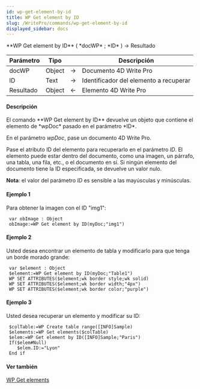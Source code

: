 ```yaml
---
id: wp-get-element-by-id
title: WP Get element by ID
slug: /WritePro/commands/wp-get-element-by-id
displayed_sidebar: docs
---
```


<!--REF #_command_.WP Get element by ID.Syntax-->**WP Get element by ID** ( *docWP* ; *ID* ) -> Resultado<!-- END REF-->
<!--REF #_command_.WP Get element by ID.Params-->
| Parámetro | Tipo |  | Descripción |
| --- | --- | --- | --- |
| docWP | Object | &rarr; | Documento 4D Write Pro |
| ID | Text | &rarr; | Identificador del elemento a recuperar |
| Resultado | Object | &larr; | Elemento 4D Write Pro |

<!-- END REF-->

#### Descripción 

<!--REF #_command_.WP Get element by ID.Summary-->El comando **WP Get element by ID** devuelve un objeto que contiene el elemento de *wpDoc* pasado en el parámetro *ID*.<!-- END REF--> 

En el parámetro *wpDoc*, pase un documento 4D Write Pro.

Pase el atributo ID del elemento para recuperarlo en el parámetro *ID*. El elemento puede estar dentro del documento, como una imagen, un párrafo, una tabla, una fila, etc., o el documento en sí. Si ningún elemento del documento tiene la ID especificada, se devuelve un valor nulo.

**Nota**: el valor del parámetro *ID* es sensible a las mayúsculas y minúsculas.

#### Ejemplo 1 

Para obtener la imagen con el ID "img1":

```4d
 var obImage : Object
 obImage:=WP Get element by ID(myDoc;"img1")
```

#### Ejemplo 2 

Usted desea encontrar un elemento de tabla y modificarlo para que tenga un borde morado grande:

```4d
 var $element : Object
 $element:=WP Get element by ID(myDoc;"Table1")
 WP SET ATTRIBUTES($element;wk border style;wk solid)
 WP SET ATTRIBUTES($element;wk border width;"4px")
 WP SET ATTRIBUTES($element;wk border color;"purple")
```

#### Ejemplo 3 

Usted desea recuperar un elemento y modificar su ID:

```4d
 $colTable:=WP Create table range([INFO]Sample)
 $elements:=WP Get elements($colTable)
 $elem:=WP Get element by ID([INFO]Sample;"Paris")
 If($elem#Null)
    $elem.ID:="Lyon"
 End if
```

#### Ver también 

[WP Get elements](wp-get-elements.md)  